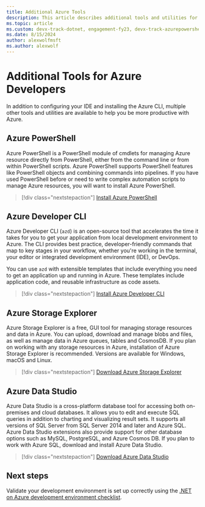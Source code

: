 ```yaml
---
title: Additional Azure Tools
description: This article describes additional tools and utilities for working with Azure and how you can install them.
ms.topic: article
ms.custom: devx-track-dotnet, engagement-fy23, devx-track-azurepowershell
ms.date: 8/15/2024
author: alexwolfmsft
ms.author: alexwolf
---
```


# Additional Tools for Azure Developers

In addition to configuring your IDE and installing the Azure CLI, multiple other tools and utilities are available to help you be more productive with Azure.

## Azure PowerShell

Azure PowerShell is a PowerShell module of cmdlets for managing Azure resource directly from PowerShell, either from the command line or from within PowerShell scripts.  Azure PowerShell supports PowerShell features like PowerShell objects and combining commands into pipelines.  If you have used PowerShell before or need to write complex automation scripts to manage Azure resources, you will want to install Azure PowerShell.

> [!div class="nextstepaction"]
> [Install Azure PowerShell](/powershell/azure/install-az-ps)

## Azure Developer CLI

Azure Developer CLI (`azd`) is an open-source tool that accelerates the time it takes for you to get your application from local development environment to Azure. The CLI provides best practice, developer-friendly commands that map to key stages in your workflow, whether you're working in the terminal, your editor or integrated development environment (IDE), or DevOps.

You can use `azd` with extensible templates that include everything you need to get an application up and running in Azure. These templates include application code, and reusable infrastructure as code assets.

> [!div class="nextstepaction"]
> [Install Azure Developer CLI](/azure/developer/azure-developer-cli/install-azd)

## Azure Storage Explorer

Azure Storage Explorer is a free, GUI tool for managing storage resources and data in Azure.  You can upload, download and manage blobs and files, as well as manage data in Azure queues, tables and CosmosDB.  If you plan on working with any storage resources in Azure, installation of Azure Storage Explorer is recommended.  Versions are available for Windows, macOS and Linux.

> [!div class="nextstepaction"]
> [Download Azure Storage Explorer](https://azure.microsoft.com/features/storage-explorer/)

## Azure Data Studio

Azure Data Studio is a cross-platform database tool for accessing both on-premises and cloud databases. It allows you to edit and execute SQL queries in addition to charting and visualizing result sets. It supports all versions of SQL Server from SQL Server 2014 and later and Azure SQL. Azure Data Studio extensions also provide support for other database options such as MySQL, PostgreSQL, and Azure Cosmos DB. If you plan to work with Azure SQL, download and install Azure Data Studio.

> [!div class="nextstepaction"]
> [Download Azure Data Studio](/sql/azure-data-studio/download-azure-data-studio)

## Next steps

Validate your development environment is set up correctly using the [.NET on Azure development environment checklist](./dotnet-dev-env-checklist.md).
